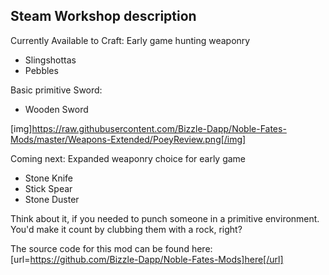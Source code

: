 ## Steam Workshop description


Currently Available to Craft:
Early game hunting weaponry
- Slingshottas
- Pebbles

Basic primitive Sword:
- Wooden Sword

[img]https://raw.githubusercontent.com/Bizzle-Dapp/Noble-Fates-Mods/master/Weapons-Extended/PoeyReview.png[/img]


Coming next:
Expanded weaponry choice for early game
- Stone Knife
- Stick Spear
- Stone Duster

Think about it, if you needed to punch someone in a primitive environment. You'd make it count by clubbing them with a rock, right?

The source code for this mod can be found here: [url=https://github.com/Bizzle-Dapp/Noble-Fates-Mods]here[/url]
